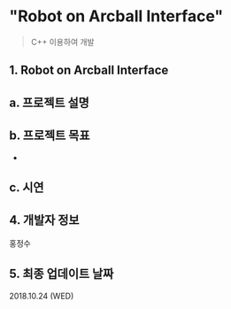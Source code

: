 # "Robot on Arcball Interface"
> C++ 이용하여 개발

 
## 1. Robot on Arcball Interface

## a. 프로젝트 설명


## b. 프로젝트 목표

-

## c. 시연



## 4. 개발자 정보

홍정수
  
## 5. 최종 업데이트 날짜

2018.10.24 (WED)
